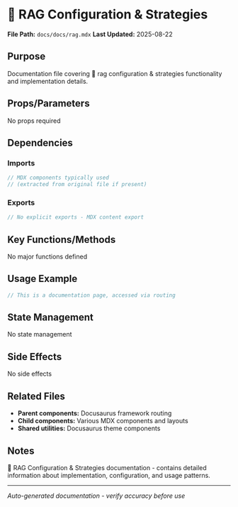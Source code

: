 # 🧠 RAG Configuration & Strategies

**File Path:** `docs/docs/rag.mdx`
**Last Updated:** 2025-08-22

## Purpose
Documentation file covering 🧠 rag configuration & strategies functionality and implementation details.

## Props/Parameters
No props required

## Dependencies

### Imports
```javascript
// MDX components typically used
// (extracted from original file if present)
```

### Exports
```javascript
// No explicit exports - MDX content export
```

## Key Functions/Methods
No major functions defined

## Usage Example
```javascript
// This is a documentation page, accessed via routing
```

## State Management
No state management

## Side Effects
No side effects

## Related Files
- **Parent components:** Docusaurus framework routing
- **Child components:** Various MDX components and layouts
- **Shared utilities:** Docusaurus theme components

## Notes
🧠 RAG Configuration & Strategies documentation - contains detailed information about implementation, configuration, and usage patterns.

---
*Auto-generated documentation - verify accuracy before use*